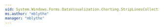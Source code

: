 ```yaml
---
uid: System.Windows.Forms.DataVisualization.Charting.StripLinesCollection
ms.author: "mblythe"
manager: "mblythe"
---
```

